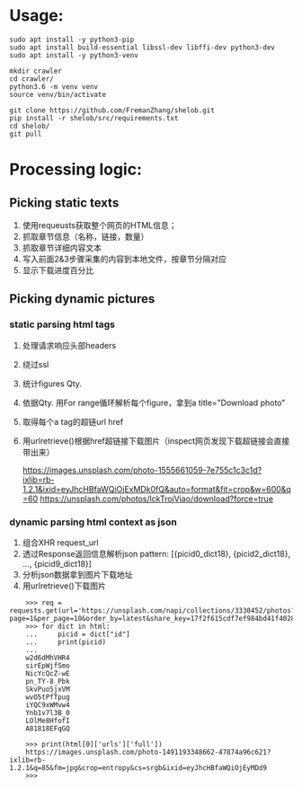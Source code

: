 # Usage:

    sudo apt install -y python3-pip
    sudo apt install build-essential libssl-dev libffi-dev python3-dev
    sudo apt install -y python3-venv

    mkdir crawler
    cd crawler/
    python3.6 -m venv venv
    source venv/bin/activate
    
    git clone https://github.com/FremanZhang/shelob.git
    pip install -r shelob/src/requirements.txt
    cd shelob/
    git pull



# Processing logic:

## Picking static texts

1. 使用requeusts获取整个网页的HTML信息；
2. 抓取章节信息（名称，链接，数量）
3. 抓取章节详细内容文本
4. 写入前面2&3步骤采集的内容到本地文件，按章节分隔对应
5. 显示下载进度百分比


## Picking dynamic pictures

### static parsing html tags

1. 处理请求响应头部headers
2. 绕过ssl
3. 统计figures Qty.
4. 依据Qty. 用For range循环解析每个figure，拿到a title="Download photo" 
5. 取得每个a tag的超链url href
6. 用urlretrieve()根据href超链接下载图片（inspect网页发现下载超链接会直接带出来）

    https://images.unsplash.com/photo-1555661059-7e755c1c3c1d?ixlib=rb-1.2.1&ixid=eyJhcHBfaWQiOjExMDk0fQ&auto=format&fit=crop&w=600&q=60
    https://unsplash.com/photos/lckTrojViao/download?force=true


### dynamic parsing html context as json

1. 组合XHR request_url
2. 透过Response返回信息解析json pattern: [{picid0_dict18}, {picid2_dict18}, …, {picid9_dict18}]
3. 分析json数据拿到图片下载地址
4. 用urlretrieve()下载图片

```
    >>> req = requests.get(url='https://unsplash.com/napi/collections/3330452/photos?page=1&per_page=10&order_by=latest&share_key=17f2f615cdf7ef984bd41f402884e311')
    >>> for dict in html:
    ...     picid = dict["id"]
    ...     print(picid)
    ... 
    w2d6dMhVHR4
    sirEpWjfSmo
    NicYcQcZ-wE
    pn_TY-8_Pbk
    SkvPuo5jxVM
    wvO5tPfTpug
    iYQC9xWMvw4
    Ynb1v7l3B_0
    LOlMe8HfofI
    A81818EFqGQ

    >>> print(html[0]['urls']['full'])
    https://images.unsplash.com/photo-1491193348662-47874a96c621?ixlib=rb-1.2.1&q=85&fm=jpg&crop=entropy&cs=srgb&ixid=eyJhcHBfaWQiOjEyMDd9
    >>> 
```